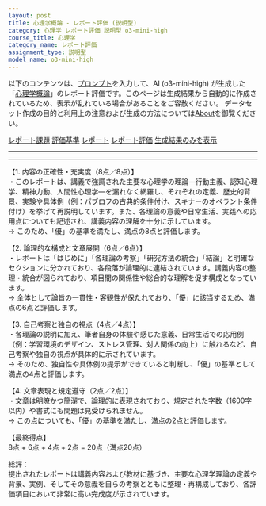 ```yaml
---
layout: post
title: 心理学概論 - レポート評価 (説明型)
category: 心理学 レポート評価 説明型 o3-mini-high
course_title: 心理学
category_name: レポート評価
assignment_type: 説明型
model_name: o3-mini-high
---
```


以下のコンテンツは、[プロンプト](https://github.com/takedatoshiyuki/synthetic_assignments/tree/main/generated/心理学/o3-mini-high/prompt_レポート評価-説明型.md)を入力して、AI (o3-mini-high) が生成した「[心理学概論](/contents/心理学/)」のレポート評価です。このページは生成結果から自動的に作成されているため、表示が乱れている場合があることをご容赦ください。
データセット作成の目的と利用上の注意および生成の方法については[About](/About)を御覧ください。

[レポート課題](../レポート課題-説明型)
[評価基準](../評価基準-説明型)
[レポート](../レポート-説明型)
[レポート評価](../レポート評価-説明型)
[生成結果のみを表示](https://github.com/takedatoshiyuki/synthetic_assignments/tree/main/generated/心理学/o3-mini-high/レポート評価-説明型.md)
  

***
***
  
【1. 内容の正確性・充実度（8点／8点）】  
・このレポートは、講義で強調された主要な心理学の理論―行動主義、認知心理学、精神力動、人間性心理学―を漏れなく網羅し、それぞれの定義、歴史的背景、実験や具体例（例：パブロフの古典的条件付け、スキナーのオペラント条件付け）を挙げて再説明しています。また、各理論の意義や日常生活、実践への応用点についても記述され、講義内容の理解を十分に示しています。  
→ このため、「優」の基準を満たし、満点の8点と評価します。

【2. 論理的な構成と文章展開（6点／6点）】  
・レポートは「はじめに」「各理論の考察」「研究方法の統合」「結論」と明確なセクションに分かれており、各段落が論理的に連結されています。講義内容の整理・統合が図られており、項目間の関係性や総合的な理解を促す構成となっています。  
→ 全体として論旨の一貫性・客観性が保たれており、「優」に該当するため、満点の6点と評価します。

【3. 自己考察と独自の視点（4点／4点）】  
・各理論の説明に加え、筆者自身の体験や感じた意義、日常生活での応用例（例：学習環境のデザイン、ストレス管理、対人関係の向上）に触れるなど、自己考察や独自の視点が具体的に示されています。  
→ そのため、独自性や具体例の提示ができていると判断し、「優」の基準として満点の4点と評価します。

【4. 文章表現と規定遵守（2点／2点）】  
・文章は明瞭かつ簡潔で、論理的に表現されており、規定された字数（1600字以内）や書式にも問題は見受けられません。  
→ この点についても、「優」の基準を満たし、満点の2点と評価します。

【最終得点】  
8点 + 6点 + 4点 + 2点 = 20点（満点20点）

総評：  
提出されたレポートは講義内容および教材に基づき、主要な心理学理論の定義や背景、実例、そしてその意義を自らの考察とともに整理・再構成しており、各評価項目において非常に高い完成度が示されています。
